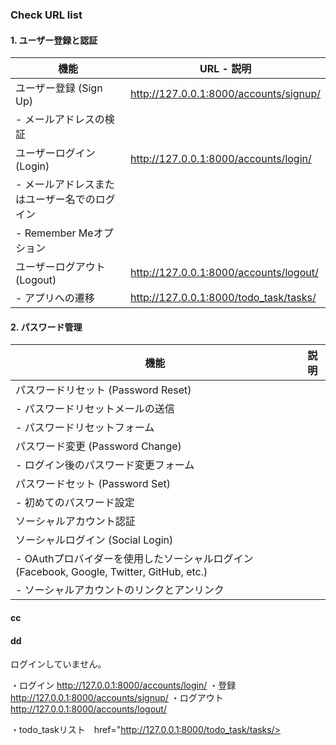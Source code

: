 ### Check URL list

#### 1. ユーザー登録と認証
| 機能                      | URL - 説明 |
|-------------------------|----------|
| ユーザー登録 (Sign Up)        | http://127.0.0.1:8000/accounts/signup/         |
| - メールアドレスの検証            |          |
| ユーザーログイン (Login)        | http://127.0.0.1:8000/accounts/login/         |
| - メールアドレスまたはユーザー名でのログイン |          |
| - Remember Meオプション      |          |
| ユーザーログアウト (Logout)      | http://127.0.0.1:8000/accounts/logout/         |
| - アプリへの遷移               | http://127.0.0.1:8000/todo_task/tasks/         |
#### 2. パスワード管理
| 機能                    | 説明                                                                                          |
|-------------------------|---------------------------------------------------------------------------------------------|
| パスワードリセット (Password Reset) |                                                                                     |
| - パスワードリセットメールの送信      |                                                                                     |
| - パスワードリセットフォーム          |                                                                                     |
| パスワード変更 (Password Change)    |                                                                                     |
| - ログイン後のパスワード変更フォーム |                                                                                     |
| パスワードセット (Password Set)     |                                                                                     |
| - 初めてのパスワード設定              |                                                                                     |
| ソーシャルアカウント認証 |                                                                                             |
| ソーシャルログイン (Social Login)   |                                                                                     |
| - OAuthプロバイダーを使用したソーシャルログイン (Facebook, Google, Twitter, GitHub, etc.) | |
| - ソーシャルアカウントのリンクとアンリンク | 
#### cc

#### dd

ログインしていません。

・ログイン http://127.0.0.1:8000/accounts/login/
・登録 http://127.0.0.1:8000/accounts/signup/
・ログアウト http://127.0.0.1:8000/accounts/logout/

・todo_taskリスト　href="http://127.0.0.1:8000/todo_task/tasks/>

